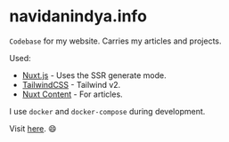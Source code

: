 # navidanindya.info

`Codebase` for my website. Carries my articles and projects.

Used:
* [Nuxt.js](https://nuxtjs.org) - Uses the SSR generate mode.
* [TailwindCSS](https://tailwindcss.nuxtjs.org) - Tailwind v2.
* [Nuxt Content](https://content.nuxtjs.org/) - For articles.

I use `docker` and `docker-compose` during development.

Visit [here](https://navidanindya.info). :smile: